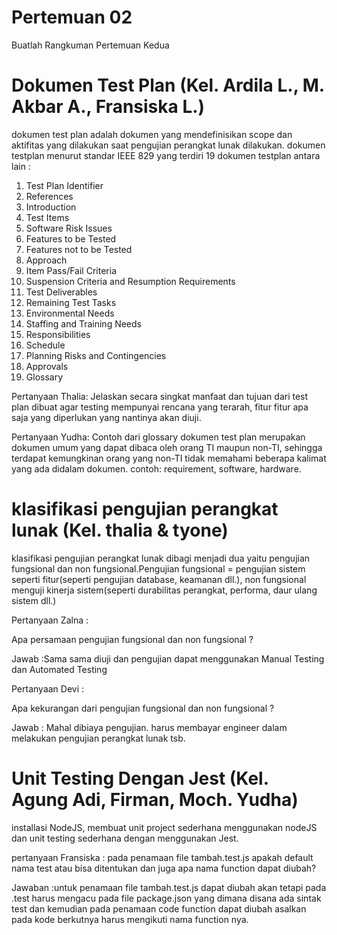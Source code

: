# Pertemuan 02

Buatlah Rangkuman Pertemuan Kedua

# Dokumen Test Plan (Kel. Ardila L., M. Akbar A., Fransiska L.)
dokumen test plan adalah dokumen yang mendefinisikan scope dan aktifitas yang dilakukan saat pengujian perangkat lunak dilakukan. dokumen testplan menurut standar IEEE 829 yang terdiri 19 dokumen testplan antara lain : 

1) Test Plan Identifier
2) References
3) Introduction
4) Test Items
5) Software Risk Issues
6) Features to be Tested
7) Features not to be Tested
8) Approach
9) Item Pass/Fail Criteria
10) Suspension Criteria and Resumption Requirements
11) Test Deliverables
12) Remaining Test Tasks
13) Environmental Needs
14) Staffing and Training Needs
15) Responsibilities
16) Schedule
17) Planning Risks and Contingencies
18) Approvals
19) Glossary

Pertanyaan Thalia: Jelaskan secara singkat manfaat dan tujuan dari test plan
dibuat agar testing mempunyai rencana yang terarah, fitur fitur apa saja yang diperlukan yang nantinya akan diuji.

Pertanyaan Yudha: Contoh dari glossary
dokumen test plan merupakan dokumen umum yang dapat dibaca oleh orang TI maupun non-TI,
sehingga terdapat kemungkinan orang yang non-TI tidak memahami beberapa kalimat yang ada didalam dokumen. contoh: requirement, software, hardware.

 
# klasifikasi pengujian perangkat lunak (Kel. thalia & tyone)
klasifikasi pengujian perangkat lunak dibagi menjadi dua yaitu pengujian fungsional dan non fungsional.Pengujian fungsional = pengujian sistem seperti fitur(seperti pengujian database, keamanan dll.), non fungsional menguji kinerja sistem(seperti durabilitas perangkat, performa, daur ulang sistem dll.)

Pertanyaan Zalna :

Apa persamaan pengujian fungsional dan non fungsional ? 

Jawab :Sama sama diuji dan pengujian dapat menggunakan Manual Testing dan Automated Testing

Pertanyaan Devi :

Apa kekurangan dari pengujian fungsional dan non fungsional ?

Jawab : Mahal dibiaya pengujian. harus membayar engineer dalam melakukan pengujian perangkat lunak tsb.


# Unit Testing Dengan Jest (Kel. Agung Adi, Firman, Moch. Yudha)
installasi NodeJS, membuat unit project sederhana menggunakan nodeJS dan unit testing sederhana dengan menggunakan Jest.

pertanyaan Fransiska :
pada penamaan file tambah.test.js apakah default nama test atau bisa ditentukan dan juga apa nama function dapat diubah?

Jawaban :untuk penamaan file tambah.test.js dapat diubah akan tetapi pada .test harus mengacu pada file package.json yang dimana disana ada sintak test dan kemudian pada penamaan code function dapat diubah asalkan pada kode berkutnya harus mengikuti nama function nya.
